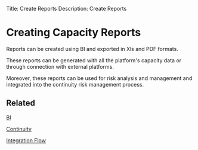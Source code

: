 Title: Create Reports
Description: Create Reports

# Creating Capacity Reports

Reports can be created using BI and exported in Xls and PDF formats.

These reports can be generated with all the platform's capacity data or through connection with external platforms.

Moreover, these reports can be used for risk analysis and management and integrated into the continuity risk management process.

## Related

[BI](/en-us/4biz-helium/additional-features/smart-analytics/use-bi-solution.html)

[Continuity](/en-us/4biz-helium/processes/continuity/use/invoke-continuity.html#related)

[Integration Flow](/en-us/builder/advanced-options/service-integration-tracker.html)
